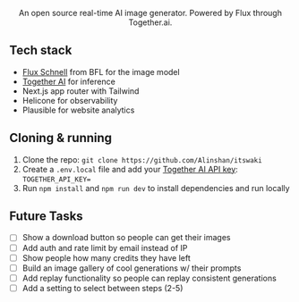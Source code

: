 

<p align="center">
  An open source real-time AI image generator. Powered by Flux through Together.ai.
</p>

## Tech stack

- [Flux Schnell](https://togetherai.link/together-flux/) from BFL for the image model
- [Together AI](https://togetherai.link) for inference
- Next.js app router with Tailwind
- Helicone for observability
- Plausible for website analytics

## Cloning & running

1. Clone the repo: `git clone https://github.com/Alinshan/itswaki`
2. Create a `.env.local` file and add your [Together AI API key](https://togetherai.link): `TOGETHER_API_KEY=`
3. Run `npm install` and `npm run dev` to install dependencies and run locally

## Future Tasks

- [ ] Show a download button so people can get their images
- [ ] Add auth and rate limit by email instead of IP
- [ ] Show people how many credits they have left
- [ ] Build an image gallery of cool generations w/ their prompts
- [ ] Add replay functionality so people can replay consistent generations
- [ ] Add a setting to select between steps (2-5)
